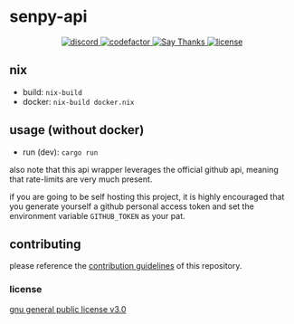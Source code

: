 <p align="center">
<h1>senpy-api</h1>
</p>

<p align="center">
<a href="https://discord.com/invite/yWKgRT6">
<img src="https://img.shields.io/discord/246524734718738442" alt="discord" />
</a>
<a href="https://www.codefactor.io/repository/github/senpy-club/api">
<img src="https://www.codefactor.io/repository/github/senpy-club/api/badge" alt="codefactor" />
</a>
<a href="https://saythanks.io/to/contact@fuwn.me">
<img src="https://img.shields.io/badge/Say%20Thanks-!-1EAEDB.svg" alt="Say Thanks" />
</a>
<a href="LICENSE">
<img src="https://img.shields.io/github/license/senpy-club/api" alt="license" />
</a>
</p>

## nix
- build: `nix-build`
- docker: `nix-build docker.nix`

## usage (without docker)
- run (dev): `cargo run`

also note that this api wrapper leverages the official github api, meaning that rate-limits are
very much present.

if you are going to be self hosting this project, it is highly encouraged that
you generate yourself a github personal access token and set the environment variable `GITHUB_TOKEN`
as your pat.

## contributing
please reference the [contribution guidelines](./contributing.md) of this repository.

### license
[gnu general public license v3.0](https://github.com/senpy-club/api/blob/main/license)
